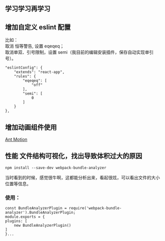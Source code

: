 
## 学习学习再学习  

## 增加自定义 eslint 配置  

比如：   
取消 恒等警告, 设置 eqeqeq；    
取消单双、引号限制，设置 semi（我目前的编辑安装插件，保存自动实现单引号）。  

```    
"eslintConfig": {
    "extends": "react-app",
    "rules": {
        "eqeqeq": [
            "off"
        ],
        "semi": [
            0
        ]
    }
},
```   

## 增加动画组件使用  
[Ant Motion](https://motion.ant.design/api/tween-one)  

## 性能 文件结构可视化，找出导致体积过大的原因  
    npm install --save-dev webpack-bundle-analyzer   

当时看到的时候，感觉很牛啊，这都能分析出来，看起很炫，可以看出文件的大小位置等信息。    

### 使用：  
    const BundleAnalyzerPlugin = require('webpack-bundle-analyzer').BundleAnalyzerPlugin;  
    module.exports = {  
    plugins: [  
        new BundleAnalyzerPlugin()  
    ]  
    }...  



